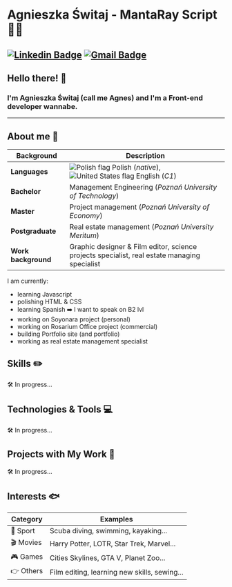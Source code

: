 # Agnieszka Świtaj - MantaRay Script :woman_technologist:
[![Linkedin Badge](https://img.shields.io/badge/-agnieszkaswitaj-0077B5?style=for-the-badge&logo=linkedin&logoColor=white)](https://www.linkedin.com/in/agnieszkaswitaj/) [![Gmail Badge](https://img.shields.io/badge/-agas1993@gmail.com-D14836?style=for-the-badge&logo=gmail&logoColor=white&link=mailto:agas1993@gmail.com)](mailto:agas1993@gmail.com)
---

## Hello there! :wave:
### I'm Agnieszka Świtaj (call me Agnes) and I'm a Front-end developer wannabe.
---
## About me :scroll:
| Background | Description |
| --- | --- | 
| **Languages** | ![Polish flag](https://i.imgur.com/TkaRVXd.png) Polish (*native*),  ![United States flag](https://i.imgur.com/JXIbHSo.png) English (*C1*) |
| **Bachelor** | Management Engineering (*Poznań University of Technology*) |
| **Master** |  Project management (*Poznań University of Economy*) |
| **Postgraduate** | Real estate management (*Poznań University Meritum*) |
| **Work background** | Graphic designer & Film editor, science projects specialist, real estate managing specialist |

I am currently:
- learning Javascript
- polishing HTML & CSS
- learning Spanish :arrow_right: I want to speak on B2 lvl
- working on Soyonara project (personal)
- working on Rosarium Office project (commercial)
- building Portfolio site (and portfolio)
- working as real estate management specialist


## Skills :pencil2:
:hammer_and_wrench: In progress...

## Technologies & Tools :computer:
:hammer_and_wrench: In progress...

## Projects with My Work :open_file_folder:
:hammer_and_wrench: In progress...

## Interests :fish:
| **Category** | **Examples** |
| --- | --- |
| :diving_mask: Sport | Scuba diving, swimming, kayaking... |
| :clapper: Movies | Harry Potter, LOTR, Star Trek, Marvel... |
| :video_game: Games | Cities Skylines, GTA V, Planet Zoo... |
| :point_right: Others | Film editing, learning new skills, sewing... |



